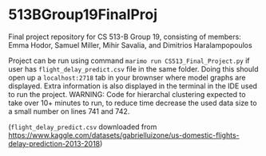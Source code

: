 # 513BGroup19FinalProj
Final project repository for CS 513-B Group 19, consisting of members: Emma Hodor, Samuel Miller, Mihir Savalia, and Dimitrios Haralampopoulos

Project can be run using command ```marimo run CS513_Final_Project.py``` if user has ```flight_delay_predict.csv``` file in the same folder. Doing this should open up a ```localhost:2718``` tab in your brownser where model graphs are displayed. Extra information is also displayed in the terminal in the IDE used to run the project. 
WARNING: Code for hierarchal clustering expected to take over 10+ minutes to run, to reduce time decrease the used data size to a small number on lines 741 and 742.

(```flight_delay_predict.csv``` downloaded from https://www.kaggle.com/datasets/gabrielluizone/us-domestic-flights-delay-prediction-2013-2018)
